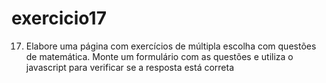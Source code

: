 # exercicio17
17. Elabore uma página com exercícios de múltipla escolha com questões de
matemática. Monte um formulário com as questões e utiliza o javascript para
verificar se a resposta está correta

